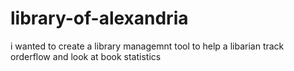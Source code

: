 # library-of-alexandria
i wanted to create a library managemnt tool to help a libarian track orderflow and look at book statistics
